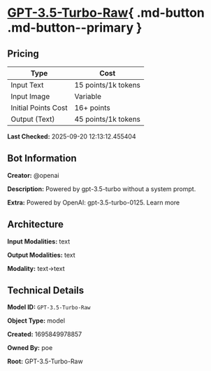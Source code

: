# [GPT-3.5-Turbo-Raw](https://poe.com/GPT-3.5-Turbo-Raw){ .md-button .md-button--primary }

## Pricing

| Type | Cost |
|------|------|
| Input Text | 15 points/1k tokens |
| Input Image | Variable |
| Initial Points Cost | 16+ points |
| Output (Text) | 45 points/1k tokens |

**Last Checked:** 2025-09-20 12:13:12.455404


## Bot Information

**Creator:** @openai

**Description:** Powered by gpt-3.5-turbo without a system prompt.

**Extra:** Powered by OpenAI: gpt-3.5-turbo-0125. Learn more


## Architecture

**Input Modalities:** text

**Output Modalities:** text

**Modality:** text->text


## Technical Details

**Model ID:** `GPT-3.5-Turbo-Raw`

**Object Type:** model

**Created:** 1695849978857

**Owned By:** poe

**Root:** GPT-3.5-Turbo-Raw
